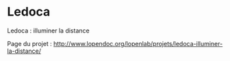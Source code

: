 # Ledoca
Ledoca : illuminer la distance

Page du projet : http://www.lopendoc.org/lopenlab/projets/ledoca-illuminer-la-distance/
